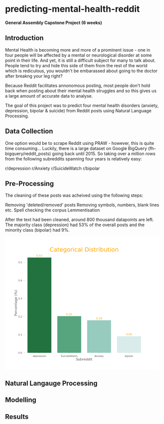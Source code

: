 # predicting-mental-health-reddit
**General Assembly Capstone Project (6 weeks)**


## Introduction
Mental Health is becoming more and more of a prominent issue - one in four people will be affected by a mental or neurological disorder at some point in their life. And yet, it is still a difficult subject for many to talk about. People tend to try and hide this side of them from the rest of the world which is rediculous, you wouldn't be embarassed about going to the doctor after breakng your leg right?

Because Reddit facilitates annonomous posting, most people don't hold back when posting about their mental health struggles and so this gives us a large amount of accurate data to analyse. 

The goal of this project was to predict four mental health disorders (anxiety, depression, bipolar & suicide) from Reddit  posts using Natural Language Processing.


## Data Collection

One option would be to scrape Reddit using PRAW - however, this is quite time consuming... Luckily, there is a large dataset on Google BigQuery (fh-bigquery/reddit_posts) going back until 2015. So taking over a million rows from the following subreddits spanning four years is relatively easy:

r/depression
r/Anxiety
r/SuicideWatch
r/bipolar


## Pre-Processing

The cleaning of these posts was acheived using the following steps:

Removing 'deleted/removed' posts
Removing symbols, numbers, blank lines etc.
Spell checking the corpus 
Lemmentisation

After the text had been cleaned, around 800 thousand datapoints are left. The majority class (depression) had 53% of the overall posts and the minority class (bipolar) had 9%.


<img src = "cat_counts_bar.png" >


## Natural Langauge Processing




## Modelling




## Results
